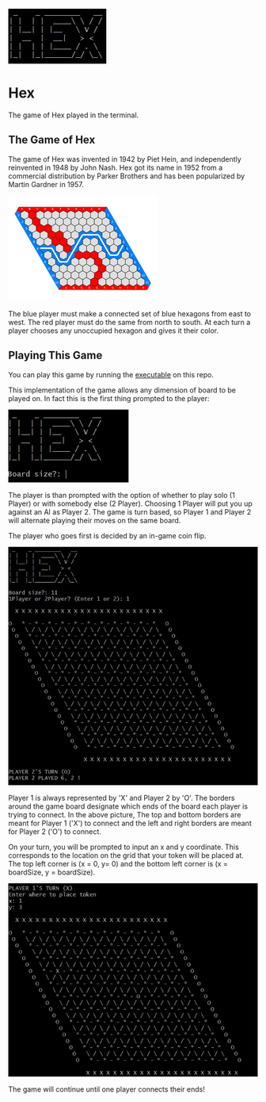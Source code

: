 
![Hex](https://github.com/JoshuaDiaz/Hex/blob/master/Images/HexImg.PNG "Image Source: Wikipedia")
# Hex
The game of Hex played in the terminal.

## The Game of Hex

The game of Hex was invented in 1942 by Piet Hein, and independently reinvented in 1948 by John Nash. Hex got its name in 1952 from a commercial distribution by Parker Brothers and has been popularized by Martin Gardner in 1957. 

![Img Source: Wikipedia](https://github.com/JoshuaDiaz/Hex/blob/master/Images/HexBoard.jpg "Image Source: Wikipedia")

The blue player must make a connected set of blue hexagons from east to west. The red player must do the same from north to south. At each turn a player chooses any unoccupied hexagon and gives it their color.

## Playing This Game
You can play this game by running the [executable](https://github.com/JoshuaDiaz/Hex/blob/master/Hex.exe) on this repo.

This implementation of the game allows any dimension of board to be played on. In fact this is the first thing prompted to the player:

![Choose the board size!](https://github.com/JoshuaDiaz/Hex/blob/master/Images/BoardSize.PNG "Choose the board size!")

The player is than prompted with the option of whether to play solo (1 Player) or with somebody else (2 Player). Choosing 1 Player will put you up against an AI as Player 2. The game is turn based, so Player 1 and Player 2 will alternate playing their moves on the same board.

The player who goes first is decided by an in-game coin flip.

![The AI won the coin flip](https://github.com/JoshuaDiaz/Hex/blob/master/Images/coinflip.PNG "The AI won the coin flip")

Player 1 is always represented by 'X' and Player 2 by 'O'. The borders around the game board designate which ends of the board each player is trying to connect. In the above picture, The top and bottom borders are meant for Player 1 ('X') to connect and the left and right borders are meant for Player 2 ('O') to connect.

On your turn, you will be prompted to input an x and y coordinate. This corresponds to the location on the grid that your token will be placed at. The top left corner is (x = 0, y= 0) and the bottom left corner is (x = boardSize, y = boardSize).

![x = 3, y = 1](https://github.com/JoshuaDiaz/Hex/blob/master/Images/input.PNG "x = 3, y = 1")

The game will continue until one player connects their ends!

